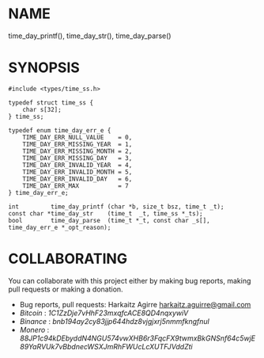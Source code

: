 # NAME

time_day_printf(), time_day_str(), time_day_parse()

# SYNOPSIS

    #include <types/time_ss.h>
    
    typedef struct time_ss {
        char s[32];
    } time_ss;

    typedef enum time_day_err_e {
        TIME_DAY_ERR_NULL_VALUE    = 0,
        TIME_DAY_ERR_MISSING_YEAR  = 1,
        TIME_DAY_ERR_MISSING_MONTH = 2,
        TIME_DAY_ERR_MISSING_DAY   = 3,
        TIME_DAY_ERR_INVALID_YEAR  = 4,
        TIME_DAY_ERR_INVALID_MONTH = 5,
        TIME_DAY_ERR_INVALID_DAY   = 6,
        TIME_DAY_ERR_MAX           = 7
    } time_day_err_e;

    int         time_day_printf (char *b, size_t bsz, time_t _t);
    const char *time_day_str    (time_t  _t, time_ss *_ts);
    bool        time_day_parse  (time_t *_t, const char _s[], time_day_err_e *_opt_reason);

# COLLABORATING

You can collaborate with this project either by making bug reports,
making pull requests or making a donation.

- Bug reports, pull requests: Harkaitz Agirre <harkaitz.aguirre@gmail.com>
- *Bitcoin* : _1C1ZzDje7vHhF23mxqfcACE8QD4nqxywiV_
- *Binance* : _bnb194ay2cy83jjp644hdz8vjgjxrj5nmmfkngfnul_
- *Monero* : _88JP1c94kDEbyddN4NGU574vwXHB6r3FqcFX9twmxBkGNSnf64c5wjE89YaRVUk7vBbdnecWSXJmRhFWUcLcXUTFJVddZti_

